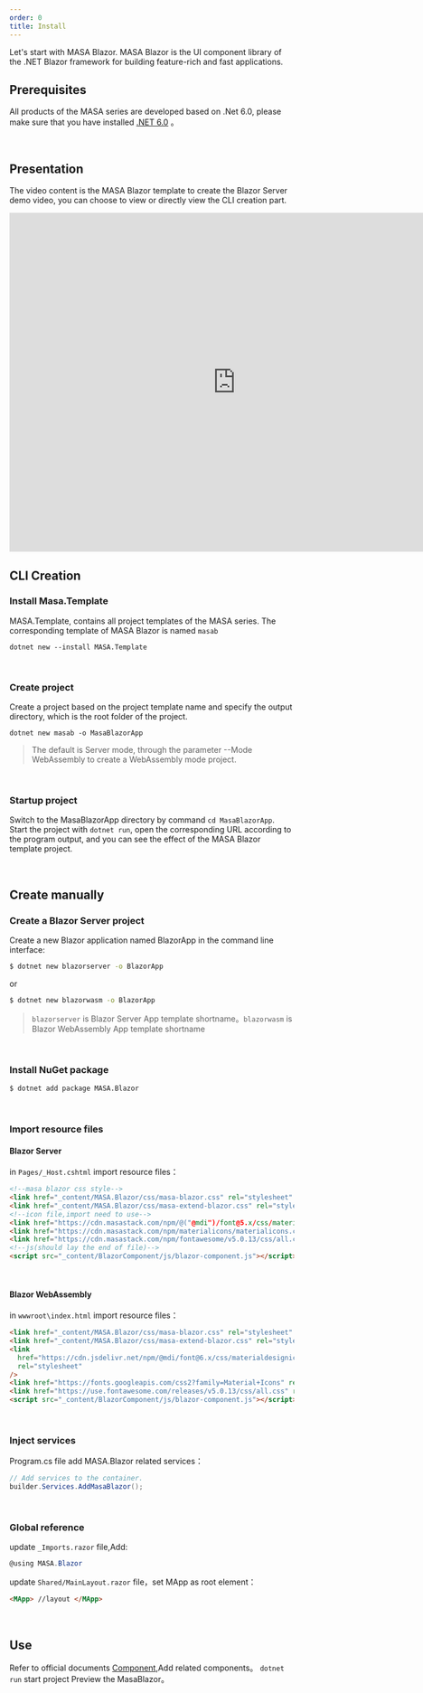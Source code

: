 ```yaml
---
order: 0
title: Install
---
```


Let's start with MASA Blazor. MASA Blazor is the UI component library of the .NET Blazor framework for building feature-rich and fast applications.

## Prerequisites

All products of the MASA series are developed based on .Net 6.0, please make sure that you have installed <a href="https://dotnet.microsoft.com/download/dotnet/6.0" target="_blank">.NET 6.0</a> 。

<br/>


## Presentation

The video content is the MASA Blazor template to create the Blazor Server demo video, you can choose to view or directly view the CLI creation part. 

<iframe src="https://cdn.masastack.com/stack/images/website/masa-blazor/video.mp4" scrolling="no" width="800px" height="600px" border="0" frameborder="no" framespacing="0" allowfullscreen="true"> </iframe>


<br/>


## CLI Creation

### Install Masa.Template

MASA.Template, contains all project templates of the MASA series. The corresponding template of MASA Blazor is named `masab` 

```
dotnet new --install MASA.Template
```

<br/>


### Create project

Create a project based on the project template name and specify the output directory, which is the root folder of the project. 

```
dotnet new masab -o MasaBlazorApp
```

> The default is Server mode, through the parameter --Mode WebAssembly to create a WebAssembly mode project. 

<br/>

### Startup project

Switch to the MasaBlazorApp directory by command `cd MasaBlazorApp`. 
Start the project with `dotnet run`, open the corresponding URL according to the program output, and you can see the effect of the MASA Blazor template project. 

<br/>


## Create manually

### Create a Blazor Server project

Create a new Blazor application named BlazorApp in the command line interface: 

```sh
$ dotnet new blazorserver -o BlazorApp
```

or

```sh
$ dotnet new blazorwasm -o BlazorApp
```

> `blazorserver` is Blazor Server App template shortname。`blazorwasm` is Blazor WebAssembly App template shortname

<br/>

### Install NuGet package

```sh
$ dotnet add package MASA.Blazor
```

<br/>

### Import resource files

####  Blazor Server

in `Pages/_Host.cshtml` import resource files：

```html
<!--masa blazor css style-->
<link href="_content/MASA.Blazor/css/masa-blazor.css" rel="stylesheet" />
<link href="_content/MASA.Blazor/css/masa-extend-blazor.css" rel="stylesheet" />
<!--icon file,import need to use-->
<link href="https://cdn.masastack.com/npm/@("@mdi")/font@5.x/css/materialdesignicons.min.css" rel="stylesheet">
<link href="https://cdn.masastack.com/npm/materialicons/materialicons.css" rel="stylesheet">
<link href="https://cdn.masastack.com/npm/fontawesome/v5.0.13/css/all.css" rel="stylesheet">
<!--js(should lay the end of file)-->
<script src="_content/BlazorComponent/js/blazor-component.js"></script>
```

<br/>

#### Blazor WebAssembly

in `wwwroot\index.html` import resource files：

```html
<link href="_content/MASA.Blazor/css/masa-blazor.css" rel="stylesheet" />
<link href="_content/MASA.Blazor/css/masa-extend-blazor.css" rel="stylesheet" />
<link
  href="https://cdn.jsdelivr.net/npm/@mdi/font@6.x/css/materialdesignicons.min.css"
  rel="stylesheet"
/>
<link href="https://fonts.googleapis.com/css2?family=Material+Icons" rel="stylesheet" />
<link href="https://use.fontawesome.com/releases/v5.0.13/css/all.css" rel="stylesheet" />
<script src="_content/BlazorComponent/js/blazor-component.js"></script>
```

<br/>

### Inject services 

Program.cs file add MASA.Blazor related services：

```c#
// Add services to the container.
builder.Services.AddMasaBlazor();
```

<br/>

### Global reference

update `_Imports.razor` file,Add:

```c#
@using MASA.Blazor
```

update `Shared/MainLayout.razor` file，set MApp as root element：

```html
<MApp> //layout </MApp>
```

<br/>

## Use

Refer to official documents [Component](https://masa-blazor-docs-dev.lonsid.cn/components/application),Add related components。
`dotnet run` start project Preview the MasaBlazor。

